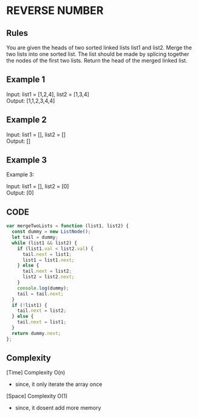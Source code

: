 # REVERSE NUMBER

## Rules

You are given the heads of two sorted linked lists list1 and list2.
Merge the two lists into one sorted list. The list should be made by splicing together the nodes of the first two lists.
Return the head of the merged linked list.

## Example 1

Input: list1 = [1,2,4], list2 = [1,3,4]<br>
Output: [1,1,2,3,4,4]

## Example 2

Input: list1 = [], list2 = []<br>
Output: []

## Example 3

Example 3:

Input: list1 = [], list2 = [0]<br>
Output: [0]

## CODE

```javascript
var mergeTwoLists = function (list1, list2) {
  const dummy = new ListNode();
  let tail = dummy;
  while (list1 && list2) {
    if (list1.val < list2.val) {
      tail.next = list1;
      list1 = list1.next;
    } else {
      tail.next = list2;
      list2 = list2.next;
    }
    console.log(dummy);
    tail = tail.next;
  }
  if (!list1) {
    tail.next = list2;
  } else {
    tail.next = list1;
  }
  return dummy.next;
};
```

## Complexity

[Time] Complexity O(n)

- since, it only iterate the array once

[Space] Complexity O(1)

- since, it dosent add more memory
